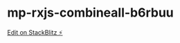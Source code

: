 # mp-rxjs-combineall-b6rbuu

[Edit on StackBlitz ⚡️](https://stackblitz.com/edit/mp-rxjs-combineall-b6rbuu)